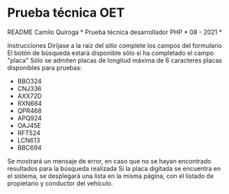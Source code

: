 # Prueba técnica OET

README
Camilo Quiroga * Prueba técnica desarrollador PHP * 08 - 2021 *

Instrucciones
Diríjase a la raíz del sitio
complete los campos del formulario
El botón de búsqueda estará disponible sólo si ha completado el campo "placa"
Sólo se admiten placas de longitud máxima de 6 caracteres
placas disponibles para pruebas:
 - BBO324
 - CNJ336
 - AXX72D
 - RXN684
 - QPR468
 - APQ924
 - OAJ45E
 - RFT524
 - LCN613
 - BBC694
 
Se mostrará un mensaje de error, en caso que no se hayan encontrado resultados para la búsqueda realizada
Si la placa digitada se encuentra en el sistema, se desplegará una lista en la misma página, con el listado de propietario y conductor del vehículo.

